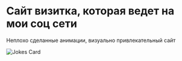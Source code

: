 <h1>Сайт визитка, которая ведет на мои соц сети</h1>

Неплохо сделанные анимации, визуально привлекательный сайт





<img src="https://readme-jokes.vercel.app/api" alt="Jokes Card" />
